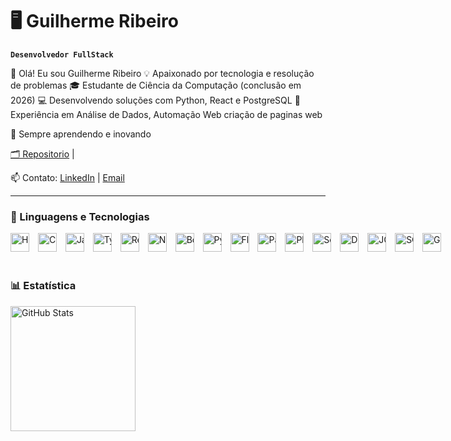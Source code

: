 # 🖥️ Guilherme Ribeiro

**`Desenvolvedor FullStack`**

👋 Olá! Eu sou Guilherme Ribeiro
💡 Apaixonado por tecnologia e resolução de problemas
🎓 Estudante de Ciência da Computação (conclusão em 2026)
💻 Desenvolvendo soluções com Python, React e PostgreSQL
🚀 Experiência em Análise de Dados, Automação Web criação de paginas web

📌 Sempre aprendendo e inovando

 <a href="https://github.com/GRS852?tab=repositories" target="_blank" title="LinkedIn">🗂️ Repositorio</a> | 



<p>📫 Contato:
    <a href="https://www.linkedin.com/in/guilherme-ribeiro-a01676214" target="_blank" title="LinkedIn">LinkedIn</a> | 
    <a href="mailto:guilherme.ribeiro.souza@hotmail.com" title="Enviar email">Email</a>
</p>


---

### 🤖 Linguagens e Tecnologias
<div style="white-space: nowrap;">
<img 
    alt="HTML"
    title="HTML" 
    width="30px" 
    style="padding-right: 10px;" 
    src="https://cdn.jsdelivr.net/gh/devicons/devicon@latest/icons/html5/html5-original.svg" 
/>
<img 
    alt="CSS" 
    title="CSS"
    width="30px" 
    style="padding-right: 10px;" 
    src="https://cdn.jsdelivr.net/gh/devicons/devicon@latest/icons/css3/css3-original.svg" 
/>
<img 
    alt="JavaScript" 
    title="JavaScript"
    width="30px" 
    style="padding-right: 10px;" 
    src="https://cdn.jsdelivr.net/gh/devicons/devicon@latest/icons/javascript/javascript-original.svg" 
/>
<img 
    alt="TypeScript"
    title="TypeScript" 
    width="30px" 
    style="padding-right: 10px;" 
    src="https://cdn.jsdelivr.net/gh/devicons/devicon@latest/icons/typescript/typescript-original.svg" 
/>
<img 
    alt="React"
    title="React" 
    width="30px" 
    style="padding-right: 10px;" 
    src="https://cdn.jsdelivr.net/gh/devicons/devicon@latest/icons/react/react-original.svg" 
/>
<img  
    alt="Next.js" 
    title="Next.js"
    width="30px" 
    style="padding-right: 10px;" 
    src="https://cdn.jsdelivr.net/gh/devicons/devicon@latest/icons/nextjs/nextjs-original.svg" 
/>
<img 
    alt="Bootstrap"
    title="Bootstrap" 
    width="30px" 
    style="padding-right: 10px;" 
    src="https://cdn.jsdelivr.net/gh/devicons/devicon@latest/icons/bootstrap/bootstrap-original.svg" 
/>
<img  
    alt="Python" 
    title="Python"
    width="30px" 
    style="padding-right: 10px;" 
    src="https://cdn.jsdelivr.net/gh/devicons/devicon@latest/icons/python/python-original.svg" 
/>
<img  
    alt="Flask" 
    title="Flask"
    width="30px" 
    style="padding-right: 10px;" 
    src= "https://cdn.jsdelivr.net/gh/devicons/devicon@latest/icons/flask/flask-original.svg"
/>
<img 
    alt="Pandas" 
    title="Pandas"
    width="30px" 
    style="padding-right: 10px;" 
    src="https://cdn.jsdelivr.net/gh/devicons/devicon@latest/icons/pandas/pandas-original.svg" 
/>
<img 
    alt="Playwright" 
    title="Playwright"
    width="30px" 
    style="padding-right: 10px;" 
    src="https://cdn.jsdelivr.net/gh/devicons/devicon@latest/icons/playwright/playwright-original.svg"
/>
<img  
    alt="Selenium" 
    title="Selenium"
    width="30px" 
    style="padding-right: 10px;" 
    src="https://cdn.jsdelivr.net/gh/devicons/devicon@latest/icons/selenium/selenium-original.svg"          
/>
<img 
    alt="Docker" 
    title="Docker"
    width="30px" 
    style="padding-right: 10px;" 
    src="https://cdn.jsdelivr.net/gh/devicons/devicon@latest/icons/docker/docker-original.svg"
/>
<img 
    alt="JQuery" 
    title="JQuery"
    width="30px" 
    style="padding-right: 10px;" 
    src=https://cdn.jsdelivr.net/gh/devicons/devicon@latest/icons/postgresql/postgresql-original.svg 
/>
<img 
    alt="SQLite" 
    title="SQLite"
    width="30px" 
    style="padding-right: 10px;" 
    src="https://cdn.jsdelivr.net/gh/devicons/devicon@latest/icons/sqlite/sqlite-original.svg"
/>
<img 
    alt="Git" 
    title="Git"
    width="30px" 
    style="padding-right: 10px;" 
    src="https://cdn.jsdelivr.net/gh/devicons/devicon@latest/icons/git/git-original.svg" 
/>


<br/>
<br/>

### 📊 Estatística
<div style="white-space: nowrap;">
  <p>
    <img  
      alt="GitHub Stats" 
      height="200" 
      style="display: inline-block;" 
      src="https://github-readme-stats.vercel.app/api/top-langs/?username=GRS852&theme=cobalt&layout=compact&custom_title=Tecnologias&langs_count=4" 
    />
  </p>
</div>
